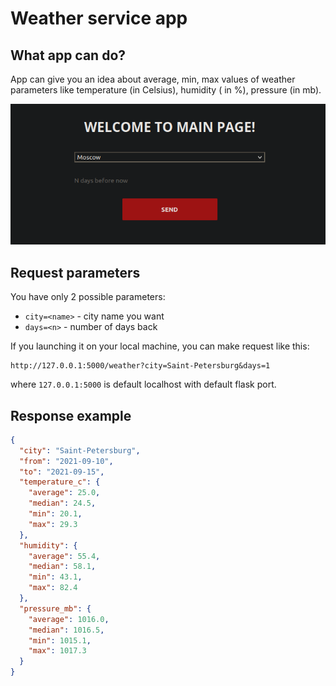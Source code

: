 # Weather service app

## What app can do?

App can give you an idea about average, min, max values of weather parameters like temperature (in Celsius), humidity (
in %), pressure (in mb).

![img.png](preview_image.png)

## Request parameters

You have only 2 possible parameters:

- `city=<name>` - city name you want
- `days=<n>` - number of days back

If you launching it on your local machine, you can make request like this:

```
http://127.0.0.1:5000/weather?city=Saint-Petersburg&days=1
```

where `127.0.0.1:5000` is default localhost with default flask port.

## Response example

```json
{
  "city": "Saint-Petersburg",
  "from": "2021-09-10",
  "to": "2021-09-15",
  "temperature_c": {
    "average": 25.0,
    "median": 24.5,
    "min": 20.1,
    "max": 29.3
  },
  "humidity": {
    "average": 55.4,
    "median": 58.1,
    "min": 43.1,
    "max": 82.4
  },
  "pressure_mb": {
    "average": 1016.0,
    "median": 1016.5,
    "min": 1015.1,
    "max": 1017.3
  }
}
```

